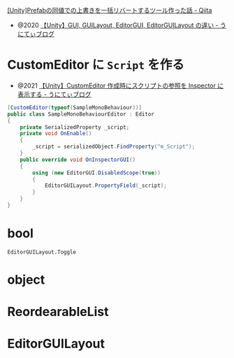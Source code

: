 [[Unity]Prefabの同値での上書きを一括リバートするツール作った話 - Qiita](https://qiita.com/nakatsuji_tomohiro/items/80c5008f219f574c45ba)

- @2020 [【Unity】GUI, GUILayout, EditorGUI, EditorGUILayout の違い - うにてぃブログ](https://hacchi-man.hatenablog.com/entry/2020/01/14/220000)

# CustomEditor に `Script` を作る

- @2021 [【Unity】CustomEditor 作成時にスクリプトの参照を Inspector に表示する - うにてぃブログ](https://hacchi-man.hatenablog.com/entry/2021/01/22/220000)

```cs
[CustomEditor(typeof(SampleMonoBehaviour))]
public class SampleMonoBehaviourEditor : Editor
{
    private SerializedProperty _script;
    private void OnEnable()
    {
        _script = serializedObject.FindProperty("m_Script");
    }
    public override void OnInspectorGUI()
    {
        using (new EditorGUI.DisabledScope(true))
        {
            EditorGUILayout.PropertyField(_script);
        }
    }
}
```

# bool

`EditorGUILayout.Toggle`

# object

# ReordearableList

# EditorGUILayout
